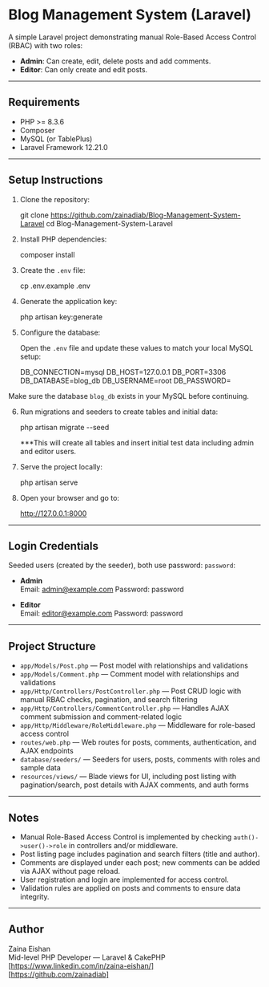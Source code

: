 # Blog Management System (Laravel)

A simple Laravel project demonstrating manual Role-Based Access Control (RBAC) with two roles:

- **Admin**: Can create, edit, delete posts and add comments.
- **Editor**: Can only create and edit posts.

---

## Requirements

- PHP >= 8.3.6
- Composer  
- MySQL (or TablePlus)  
- Laravel Framework 12.21.0

---

## Setup Instructions

1. Clone the repository:

    git clone https://github.com/zainadiab/Blog-Management-System-Laravel
    cd Blog-Management-System-Laravel

2. Install PHP dependencies:

    composer install

3. Create the `.env` file:

    cp .env.example .env

4. Generate the application key:

    php artisan key:generate

5. Configure the database:

    Open the `.env` file and update these values to match your local MySQL setup:

    DB_CONNECTION=mysql
    DB_HOST=127.0.0.1
    DB_PORT=3306
    DB_DATABASE=blog_db
    DB_USERNAME=root
    DB_PASSWORD=

 Make sure the database `blog_db` exists in your MySQL before continuing.

6. Run migrations and seeders to create tables and initial data:

    php artisan migrate --seed

    ***This will create all tables and insert initial test data including admin and editor users.

7. Serve the project locally:

    php artisan serve

8. Open your browser and go to:

    http://127.0.0.1:8000

---

## Login Credentials

Seeded users (created by the seeder), both use password: `password`:

- **Admin**  
  Email: admin@example.com 
  Password: password

- **Editor**  
  Email: editor@example.com 
  Password: password

---

## Project Structure

- `app/Models/Post.php` — Post model with relationships and validations  
- `app/Models/Comment.php` — Comment model with relationships and validations  
- `app/Http/Controllers/PostController.php` — Post CRUD logic with manual RBAC checks, pagination, and search filtering  
- `app/Http/Controllers/CommentController.php` — Handles AJAX comment submission and comment-related logic  
- `app/Http/Middleware/RoleMiddleware.php` — Middleware for role-based access control  
- `routes/web.php` — Web routes for posts, comments, authentication, and AJAX endpoints  
- `database/seeders/` — Seeders for users, posts, comments with roles and sample data  
- `resources/views/` — Blade views for UI, including post listing with pagination/search, post details with AJAX comments, 
    and auth forms  

---

## Notes

- Manual Role-Based Access Control is implemented by checking `auth()->user()->role` in controllers and/or middleware.  
- Post listing page includes pagination and search filters (title and author).  
- Comments are displayed under each post; new comments can be added via AJAX without page reload.  
- User registration and login are implemented for access control.  
- Validation rules are applied on posts and comments to ensure data integrity.

---

## Author

Zaina Eishan  
Mid-level PHP Developer — Laravel & CakePHP  
[https://www.linkedin.com/in/zaina-eishan/]  
[https://github.com/zainadiab]
